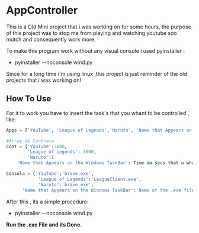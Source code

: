 # AppController

This is a Old Mini project that i was working on for some hours, the purpose of this project was to stop me from playing and watching youtube soo mutch and consequently work more.

To make this program work without any visual console i used pyinstaller :

* pyinstaller --noconsole wind.py

Since for a long time i'm using linux ,this project is just reminder of the old projects that i was working on!


## How To Use

For it to work you have to insert the task's that you whant to be controlled , like:
```python
Apps = ['YouTube', 'League of Legends','Naruto', 'Name that Appears on the Windows TaskBar']

#Array de Controlo
Cont = {'YouTube':3600,
		'League of Legends': 3600,
		'Naruto':1
    'Name that Appears on the Windows TaskBar': Time in secs that u whant to use it daily}

Consola = {'YouTube':'brave.exe',
			'League of Legends':'LeagueClient.exe',
			'Naruto':'brave.exe',
      'Name that Appears on the Windows TaskBar':'Name of the .exe file that makes the program that you are using work'} 
```

After this , its a simple procedure:
* pyinstaller --noconsole wind.py

**Run the .exe File and its Done.**
